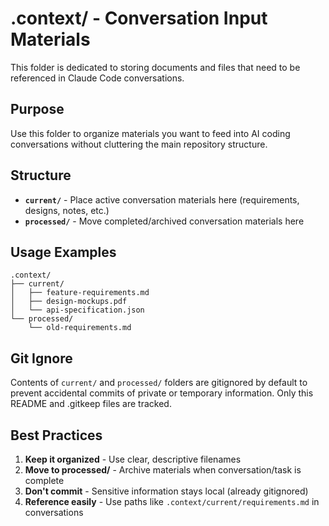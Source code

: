 # .context/ - Conversation Input Materials

This folder is dedicated to storing documents and files that need to be referenced in Claude Code conversations.

## Purpose

Use this folder to organize materials you want to feed into AI coding conversations without cluttering the main repository structure.

## Structure

- **`current/`** - Place active conversation materials here (requirements, designs, notes, etc.)
- **`processed/`** - Move completed/archived conversation materials here

## Usage Examples

```
.context/
├── current/
│   ├── feature-requirements.md
│   ├── design-mockups.pdf
│   └── api-specification.json
└── processed/
    └── old-requirements.md
```

## Git Ignore

Contents of `current/` and `processed/` folders are gitignored by default to prevent accidental commits of private or temporary information. Only this README and .gitkeep files are tracked.

## Best Practices

1. **Keep it organized** - Use clear, descriptive filenames
2. **Move to processed/** - Archive materials when conversation/task is complete
3. **Don't commit** - Sensitive information stays local (already gitignored)
4. **Reference easily** - Use paths like `.context/current/requirements.md` in conversations
